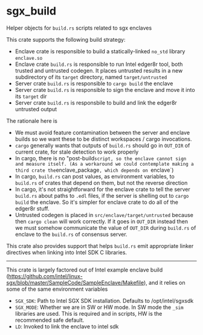 sgx_build
=========

Helper objects for `build.rs` scripts related to sgx enclaves

This crate supports the following build strategy:

- Enclave crate is responsible to build a statically-linked `no_std` library `enclave.so`
- Enclave crate `build.rs` is responsible to run Intel edger8r tool, both trusted and untrusted codegen.
  It places untrusted results in a new subdirectory of its `target` directory, named `target/untrusted`
- Server crate `build.rs` is responsible to `cargo build` the enclave
- Server crate `build.rs` is responsible to sign the enclave and move it into its `target` dir
- Server crate `build.rs` is responsbile to build and link the edger8r untrusted output

The rationale here is
- We must avoid feature contamination between the server and enclave builds so we want these to be distinct workspaces / cargo invocations.
- `cargo` generally wants that outputs of `build.rs` should go in `OUT_DIR` of current crate, for stale detection to work properly
- In cargo, there is no "post-build` script, so the enclave cannot sign and measure itself.
  (As a workaround we could contemplate making a third crate the `enclave_package`, which depends on `enclave`)
- In cargo, `build.rs` can post values, as environment variables, to `build.rs` of crates that depend on them, but not the reverse direction
- In cargo, it's not straightforward for the enclave crate to tell the server `build.rs` about paths to `.edl` files, if the server is shelling out to `cargo build`
  the enclave. So it's simpler for enclave crate to do all of the edger8r stuff.
- Untrusted codegen is placed in `src/enclave/target/untrusted` because then `cargo clean` will work correctly.
  If it goes in `OUT_DIR` instead then we must somehow communicate the value of `OUT_DIR` during `build.rs` of enclave to the `build.rs` of consensus server.

This crate also provides support that helps `build.rs` emit appropriate linker directives
when linking into Intel SDK C libraries.

---

This crate is largely factored out of Intel example enclave build (https://github.com/intel/linux-sgx/blob/master/SampleCode/SampleEnclave/Makefile),
and it relies on some of the same environment variables

- `SGX_SDK`: Path to Intel SGX SDK installation. Defaults to /opt/intel/sgxsdk
- `SGX_MODE`: Whether we are in SW or HW mode. In SW mode the `_sim` libraries are used. This is required and in scripts, HW is the recommended safe default.
- `LD`: Invoked to link the enclave to intel sdk
